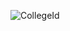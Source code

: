![CollegeId](https://github.com/RajAryan018/Tic-Tac-Toe/assets/158298581/6950f649-de4e-4724-953d-e8e7fbd2febe)
